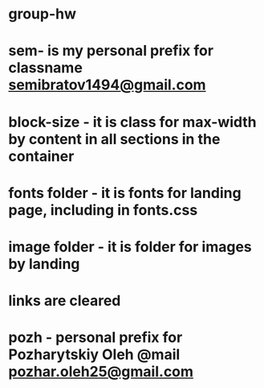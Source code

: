 # group-hw


# sem- is my personal prefix for classname semibratov1494@gmail.com

# block-size - it is class for max-width by content in all sections in the container

# fonts folder - it is fonts for landing page, including in fonts.css

# image folder - it is folder for images by landing

# links are cleared

# pozh - personal prefix for Pozharytskiy Oleh @mail pozhar.oleh25@gmail.com

